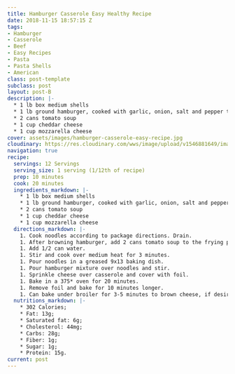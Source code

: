 ```yaml
---
title: Hamburger Casserole Easy Healthy Recipe
date: 2018-11-15 18:57:15 Z
tags:
- Hamburger
- Casserole
- Beef
- Easy Recipes
- Pasta
- Pasta Shells
- American
class: post-template
subclass: post
layout: post-B
description: |-
  * 1 lb box medium shells
  * 1 lb ground hamburger, cooked with garlic, onion, salt and pepper to taste
  * 2 cans tomato soup
  * 1 cup cheddar cheese
  * 1 cup mozzarella cheese
cover: assets/images/hamburger-casserole-easy-recipe.jpg
cloudinary: https://res.cloudinary.com/wws/image/upload/v1546881649/images/hamburger-casserole-easy-recipe.jpg
navigation: true
recipe:
  servings: 12 Servings
  serving_size: 1 serving (1/12th of recipe)
  prep: 10 minutes
  cook: 20 minutes
  ingredients_markdown: |-
    * 1 lb box medium shells
    * 1 lb ground hamburger, cooked with garlic, onion, salt and pepper to taste
    * 2 cans tomato soup
    * 1 cup cheddar cheese
    * 1 cup mozzarella cheese
  directions_markdown: |-
    1. Cook noodles according to package directions. Drain.
    1. After browning hamburger, add 2 cans tomato soup to the frying pan (with the hamburger).
    1. Add 1/2 can water.
    1. Stir and cook over medium heat for 3 minutes.
    1. Pour noodles in a greased 9x13 baking dish.
    1. Pour hamburger mixture over noodles and stir.
    1. Sprinkle cheese over casserole and cover with foil.
    1. Bake in a 375* oven for 20 minutes.
    1. Remove foil and bake for 10 minutes longer.
    1. Can bake under broiler for 3-5 minutes to brown cheese, if desired.
  nutritions_markdown: |-
    * 302 Calories;
    * Fat: 13g;
    * Saturated fat: 6g;
    * Cholesterol: 44mg;
    * Carbs: 28g;
    * Fiber: 1g;
    * Sugar: 1g;
    * Protein: 15g.
current: post
---
```


